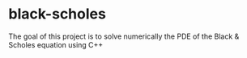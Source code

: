 # black-scholes
The goal of this project is to solve numerically the PDE of the Black &amp; Scholes equation using C++
